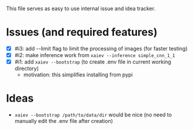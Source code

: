 This file serves as easy to use internal issue and idea tracker.

# Issues (and required features)

- [x] #i3: add --limit flag to limit the processing of images (for faster testing)
- [x] #i2: make inference work from `xaiev --inference simple_cnn_1_1`
- [x] #i1: add `xaiev --bootstrap` (to create .env file in current working directory)
    - motivation: this simplifies installing from pypi

# Ideas

- `xaiev --bootstrap /path/to/data/dir` would be nice (no need to manually edit the .env file after creation)